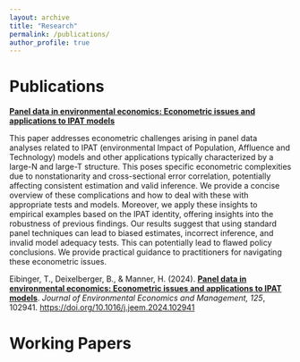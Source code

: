 ```yaml
---
layout: archive
title: "Research"
permalink: /publications/
author_profile: true
---
```


# Publications

**[Panel data in environmental economics: Econometric issues and applications to IPAT models](https://doi.org/10.1016/j.jeem.2024.102941)**

This paper addresses econometric challenges arising in panel data analyses related to IPAT (environmental Impact of Population, Affluence and Technology) models and other applications typically characterized by a large-N and large-T structure. This poses specific econometric complexities due to nonstationarity and cross-sectional error correlation, potentially affecting consistent estimation and valid inference. We provide a concise overview of these complications and how to deal with these with appropriate tests and models. Moreover, we apply these insights to empirical examples based on the IPAT identity, offering insights into the robustness of previous findings. Our results suggest that using standard panel techniques can lead to biased estimates, incorrect inference, and invalid model adequacy tests. This can potentially lead to flawed policy conclusions. We provide practical guidance to practitioners for navigating these econometric issues.

Eibinger, T., Deixelberger, B., & Manner, H. (2024). **[Panel data in environmental economics: Econometric issues and applications to IPAT models](https://doi.org/10.1016/j.jeem.2024.102941)**. *Journal of Environmental Economics and Management, 125*, 102941. https://doi.org/10.1016/j.jeem.2024.102941


# Working Papers





<!--
{% if site.author.googlescholar %}
 <div class="wordwrap">You can also find my articles on <a href="{{site.author.googlescholar}}">my Google Scholar profile</a>.</div>
 {% endif %}

 {% include base_path %}

 {% for post in site.publications reversed %}
  {% include archive-single.html %}
 {% endfor %}
-->